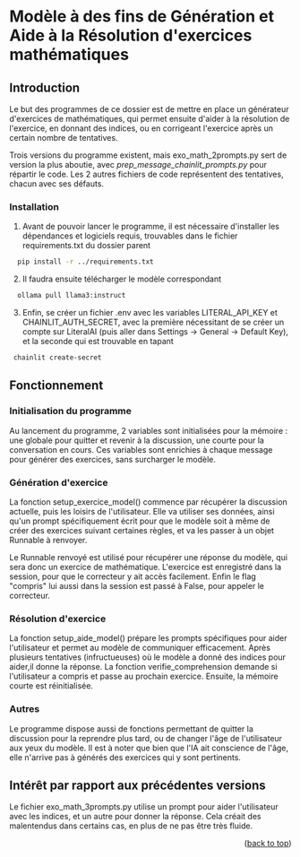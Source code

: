 <!-- GETTING STARTED -->
<a name="readme-top"></a>
# Modèle à des fins de Génération et Aide à la Résolution d'exercices mathématiques

## Introduction

Le but des programmes de ce dossier est de mettre en place un générateur d'exercices de mathématiques, qui permet ensuite d'aider à la résolution 
de l'exercice, en donnant des indices, ou en corrigeant l'exercice après un certain nombre de tentatives.

Trois versions du programme existent, mais exo_math_2prompts.py sert de version la plus aboutie, avec _prep_message_chainlit_prompts.py_ pour répartir le code.
Les 2 autres fichiers de code représentent des tentatives, chacun avec ses défauts. 

### Installation

1. Avant de pouvoir lancer le programme, il est nécessaire d'installer les dépendances et logiciels requis, trouvables dans le fichier requirements.txt du dossier parent

```sh
  pip install -r ../requirements.txt
  ```

2. Il faudra ensuite télécharger le modèle correspondant

```sh
  ollama pull llama3:instruct
  ```

3. Enfin, se créer un fichier .env avec les variables LITERAL_API_KEY et CHAINLIT_AUTH_SECRET, avec la première nécessitant de se créer un compte sur LiteralAI (puis aller dans Settings -> General -> Default Key), et la seconde qui est trouvable en tapant 
 ```sh
  chainlit create-secret
  ```


## Fonctionnement

### Initialisation du programme

Au lancement du programme, 2 variables sont initialisées pour la mémoire : une globale pour quitter et revenir à la discussion, une courte pour la conversation en cours. Ces variables sont enrichies à chaque message pour générer des exercices, sans surcharger le modèle.

### Génération d'exercice

La fonction setup_exercice_model() commence par récupérer la discussion actuelle, puis les loisirs de l'utilisateur. Elle va utiliser ses données, ainsi qu'un prompt spécifiquement écrit pour que le modèle soit à même de créer des exercices suivant certaines règles, et va les passer à un objet Runnable à renvoyer.

Le Runnable renvoyé est utilisé pour récupérer une réponse du modèle, qui sera donc un exercice de mathématique. L'exercice est enregistré dans la session, pour que le correcteur y ait accès facilement. Enfin le flag "compris" lui aussi dans la session est passé à False, pour appeler le correcteur.

### Résolution d'exercice


La fonction setup_aide_model() prépare les prompts spécifiques pour aider l'utilisateur et permet au modèle de communiquer efficacement. Après plusieurs tentatives (infructueuses) où le modèle a donné des indices pour aider,il donne la réponse. La fonction verifie_comprehension demande si l'utilisateur a compris et passe au prochain exercice. Ensuite, la mémoire courte est réinitialisée.

### Autres

Le programme dispose aussi de fonctions permettant de quitter la discussion pour la reprendre plus tard, ou de changer l'âge de l'utilisateur aux yeux du modèle. Il est à noter que bien que l'IA ait conscience de l'âge, elle n'arrive pas à générés des exercices qui y sont pertinents.


## Intérêt par rapport aux précédentes versions

Le fichier exo_math_3prompts.py utilise un prompt pour aider l'utilisateur avec les indices, et un autre pour donner la réponse. Cela créait des malentendus dans certains cas, en plus de ne pas être très fluide.

<p align="right">(<a href="#readme-top">back to top</a>)</p>
